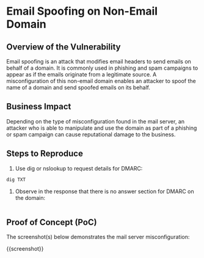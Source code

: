 # Email Spoofing on Non-Email Domain

## Overview of the Vulnerability

Email spoofing is an attack that modifies email headers to send emails on behalf of a domain. It is commonly used in phishing and spam campaigns to appear as if the emails originate from a legitimate source. A misconfiguration of this non-email domain enables an attacker to spoof the name of a domain and send spoofed emails on its behalf.

## Business Impact

Depending on the type of misconfiguration found in the mail server, an attacker who is able to  manipulate and use the domain as part of a phishing or spam campaign can cause reputational damage to the business.

## Steps to Reproduce

1. Use dig or nslookup to request details for DMARC:

```bash
dig TXT 
```

1. Observe in the response that there is no answer section for DMARC on the domain:

```text
```

## Proof of Concept (PoC)

The screenshot(s) below demonstrates the mail server misconfiguration:

{{screenshot}}
